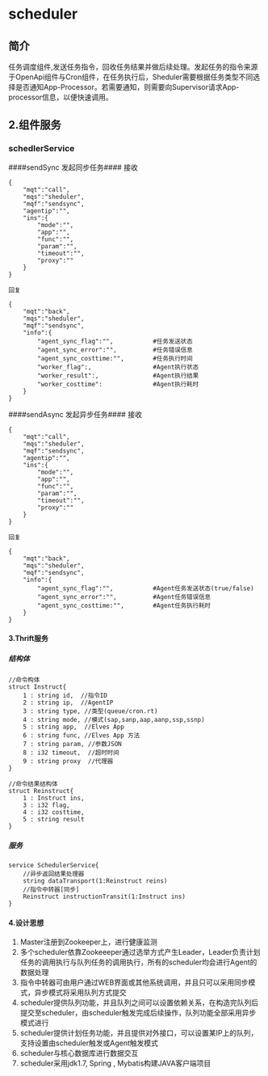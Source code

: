 # scheduler #

## 简介 ##
任务调度组件,发送任务指令，回收任务结果并做后续处理。发起任务的指令来源于OpenApi组件与Cron组件，在任务执行后，Sheduler需要根据任务类型不同选择是否通知App-Processor。若需要通知，则需要向Supervisor请求App-processor信息，以便快速调用。

## 2.组件服务 ##

### schedlerService ###

####sendSync 发起同步任务####
接收
	
	{
		"mqt":"call",
		"mqs":"sheduler",
		"mqf":"sendsync",
		"agentip":"",
		"ins":{
			"mode":"",
			"app":"",
			"func":"",
			"param":"",
			"timeout":"",
			"proxy":""
		}
	}

	回复

    {
		"mqt":"back",
		"mqs":"sheduler",
		"mqf":"sendsync",
		"info":{
			"agent_sync_flag":"",			#任务发送状态
			"agent_sync_error":"",			#任务错误信息
			"agent_sync_costtime:"",		#任务执行时间
			"worker_flag":,					#Agent执行状态
			"worker_result":,				#Agent执行结果
			"worker_costtime":				#Agent执行耗时
		}
	}
	
####sendAsync 发起异步任务####
接收
	
	{
		"mqt":"call",
		"mqs":"sheduler",
		"mqf":"sendsync",
		"agentip":"",
		"ins":{
			"mode":"",
			"app":"",
			"func":"",
			"param":"",
			"timeout":"",
			"proxy":""
		}
	}
	
	回复
	
    {
		"mqt":"back",
		"mqs":"sheduler",
		"mqf":"sendsync",
		"info":{
			"agent_sync_flag":"",			#Agent任务发送状态(true/false)
			"agent_sync_error":"",			#Agent任务错误信息
			"agent_sync_costtime:"",		#Agent任务执行耗时
		}
	}

 
#### 3.Thrift服务 ####

##### 结构体 #####
	//命令构体
	struct Instruct{
	    1 : string id,	//指令ID
	    2 : string ip,	//AgentIP
	    3 : string type, //类型(queue/cron.rt)
	    4 : string mode, //模式(sap,sanp,aap,aanp,ssp,ssnp)
	    5 : string app,	 //Elves App
	    6 : string func, //Elves App 方法
	    7 : string param, //参数JSON
	    8 : i32 timeout,  //超时时间
	    9 : string proxy  //代理器
	}
	
	//命令结果结构体
	struct Reinstruct{
	    1 : Instruct ins,
    	3 : i32 flag,
    	4 : i32 costtime,
    	5 : string result
	}

##### 服务 #####

	service SchedulerService{
	    //异步返回结果处理器
	    string dataTransport(1:Reinstruct reins)
	    //指令中转器[同步]
	    Reinstruct instructionTransit(1:Instruct ins)
	}



#### 4.设计思想 ####
1. Master注册到Zookeeper上，进行健康监测
1. 多个scheduler依靠Zookeeeper通过选举方式产生Leader，Leader负责计划任务的调用执行与队列任务的调用执行，所有的scheduler均会进行Agent的数据处理
1. 指令中转器可由用户通过WEB界面或其他系统调用，并且只可以采用同步模式，异步模式将采用队列方式提交
1. scheduler提供队列功能，并且队列之间可以设置依赖关系，在构造完队列后提交至scheduler，由scheduler触发完成后续操作，队列功能全部采用异步模式进行
1. scheduler提供计划任务功能，并且提供对外接口，可以设置某IP上的队列，支持设置由scheduler触发或Agent触发模式
1. scheduler与核心数据库进行数据交互
1. scheduler采用jdk1.7, Spring , Mybatis构建JAVA客户端项目
